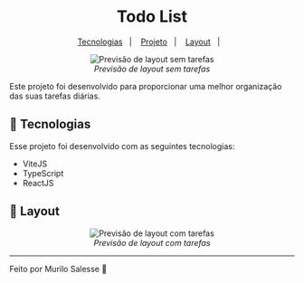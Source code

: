 <h1 align="center"> Todo List </h1>

<p align="center">
  <a href="#-tecnologias">Tecnologias</a>&nbsp;&nbsp;&nbsp;|&nbsp;&nbsp;&nbsp;
  <a href="#-projeto">Projeto</a>&nbsp;&nbsp;&nbsp;|&nbsp;&nbsp;&nbsp;
  <a href="#-layout">Layout</a>&nbsp;&nbsp;&nbsp;|&nbsp;&nbsp;&nbsp;
</p>

<p align="center">
  <img src="https://i.imgur.com/Xc9XxyV.png" alt="Previsão de layout sem tarefas">
  <br>
  <em>Previsão de layout sem tarefas</em>
</p>

<p>
  Este projeto foi desenvolvido para proporcionar uma melhor organização das suas tarefas diárias.
</p>

## 🚀 Tecnologias

Esse projeto foi desenvolvido com as seguintes tecnologias:

- ViteJS
- TypeScript
- ReactJS

## 🔖 Layout

<p align="center">
  <img src="https://i.imgur.com/ClqZAbO.png" alt="Previsão de layout com tarefas">
  <br>
  <em>Previsão de layout com tarefas</em>
</p>

---
Feito por Murilo Salesse 👋
